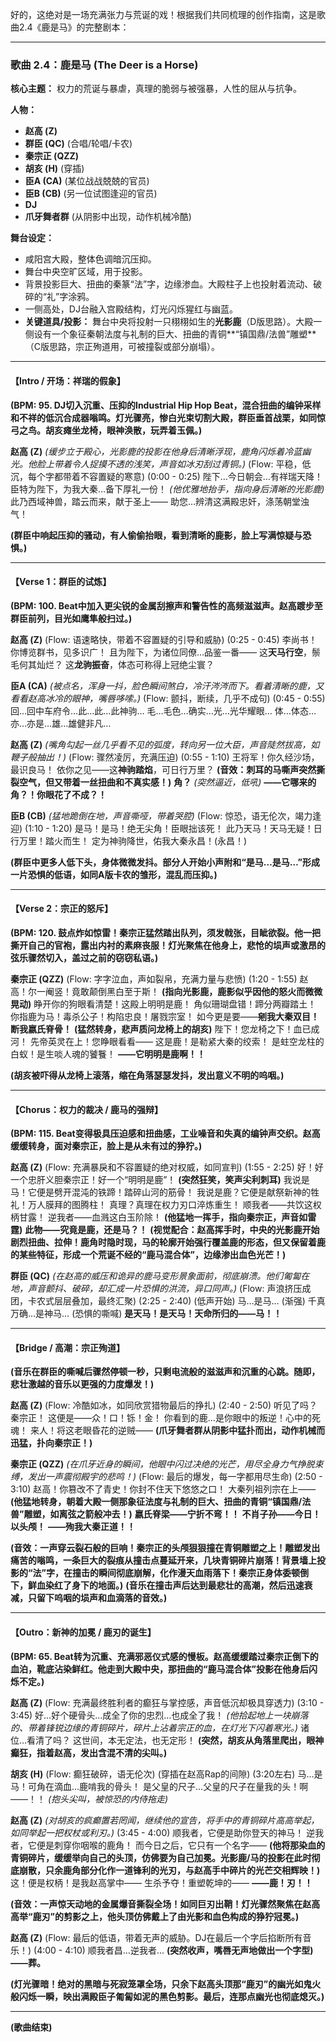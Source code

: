 好的，这绝对是一场充满张力与荒诞的戏！根据我们共同梳理的创作指南，这是歌曲2.4《鹿是马》的完整剧本：

---

### **歌曲 2.4：鹿是马 (The Deer is a Horse)**

**核心主题：** 权力的荒诞与暴虐，真理的脆弱与被强暴，人性的屈从与抗争。

**人物：**
*   **赵高 (Z)**
*   **群臣 (QC)** (合唱/轮唱/卡农)
*   **秦宗正 (QZZ)**
*   **胡亥 (H)** (穿插)
*   **臣A (CA)** (某位战战兢兢的官员)
*   **臣B (CB)** (另一位试图逢迎的官员)
*   **DJ**
*   **爪牙舞者群** (从阴影中出现，动作机械冷酷)

**舞台设定：**
*   咸阳宫大殿，整体色调暗沉压抑。
*   舞台中央空旷区域，用于投影。
*   背景投影巨大、扭曲的秦篆“法”字，边缘渗血。大殿柱子上也投射着流动、破碎的“礼”字涂鸦。
*   一侧高处，DJ台融入宫殿结构，灯光闪烁猩红与幽蓝。
*   **关键道具/投影：** 舞台中央将投射一只栩栩如生的**光影鹿**（D版思路）。大殿一侧设有一个象征秦朝法度与礼制的巨大、扭曲的青铜**“镇国鼎/法兽”雕塑**（C版思路，宗正殉道用，可被撞裂或部分崩塌）。

---

#### **【Intro / 开场：祥瑞的假象】**
**(BPM: 95. DJ切入沉重、压抑的Industrial Hip Hop Beat，混合扭曲的编钟采样和不祥的低沉合成器嗡鸣。灯光骤亮，惨白光束切割大殿，群臣垂首战栗，如同惊弓之鸟。胡亥瘫坐龙椅，眼神涣散，玩弄着玉佩。)**

**赵高 (Z)**
*(缓步立于殿心，光影鹿的投影在他身后清晰浮现，鹿角闪烁着冷蓝幽光。他脸上带着令人捉摸不透的浅笑，声音如冰刃刮过青铜。)*
(Flow: 平稳，低沉，每个字都带着不容置疑的寒意)
(0:00 - 0:25)
陛下…今日朝会…有祥瑞天降！
臣特为陛下，为我大秦…备下厚礼一份！
*(他优雅地抬手，指向身后清晰的光影鹿)*
此乃西域神兽，踏云而来，献于圣上——
助您…辨清这满殿忠奸，涤荡朝堂浊气！

**(群臣中响起压抑的骚动，有人偷偷抬眼，看到清晰的鹿影，脸上写满惊疑与恐惧。)**

---

#### **【Verse 1：群臣的试炼】**
**(BPM: 100. Beat中加入更尖锐的金属刮擦声和警告性的高频滋滋声。赵高踱步至群臣前列，目光如鹰隼般扫过。)**

**赵高 (Z)**
(Flow: 语速略快，带着不容置疑的引导和威胁)
(0:25 - 0:45)
李尚书！你博览群书，见多识广！
且为陛下，为诸位同僚…品鉴一番——
这**天马行空**，鬃毛何其灿烂？
这**龙驹振奋**，体态可称得上冠绝尘寰？

**臣A (CA)**
*(被点名，浑身一抖，脸色瞬间煞白，冷汗涔涔而下。看着清晰的鹿，又看看赵高冰冷的眼神，嘴唇哆嗦。)*
(Flow: 颤抖，断续，几乎不成句)
(0:45 - 0:55)
回…回中车府令…此…此…此神驹…
毛…毛色…确实…光…光华耀眼…
体…体态…亦…亦是…雄…雄健非凡…

**赵高 (Z)**
*(嘴角勾起一丝几乎看不见的弧度，转向另一位大臣，声音陡然拔高，如鞭子般抽出！)*
(Flow: 骤然凌厉，充满压迫)
(0:55 - 1:10)
王将军！你久经沙场，最识良马！
依你之见——这**神驹踏焰**，可日行万里？
**(音效：刺耳的马嘶声突然撕裂空气，但又带着一丝扭曲和不真实感！)**
**角？** *(突然逼近，低吼)* **——它哪来的角？！你眼花了不成？！**

**臣B (CB)**
*(猛地跪倒在地，声音嘶哑，带着哭腔)*
(Flow: 惊恐，语无伦次，竭力逢迎)
(1:10 - 1:20)
是马！是马！绝无尖角！臣眼拙该死！
此乃天马！天马无疑！日行万里！踏火而生！
定为神驹降世，佑我大秦永昌！(永昌！)

**(群臣中更多人低下头，身体微微发抖。部分人开始小声附和“是马…是马…”形成一片恐惧的低语，如同A版卡农的雏形，混乱而压抑。)**

---

#### **【Verse 2：宗正的怒斥】**
**(BPM: 120. 鼓点炸如惊雷！秦宗正猛然踏出队列，须发戟张，目眦欲裂。他一把撕开自己的官袍，露出内衬的素麻丧服！灯光聚焦在他身上，悲怆的埙声或激昂的弦乐骤然切入，盖过之前的窃窃私语。)**

**秦宗正 (QZZ)**
(Flow: 字字泣血，声如裂帛，充满力量与悲愤)
(1:20 - 1:55)
赵高！尔一阉竖！竟敢颠倒黑白至于斯！
**(指向光影鹿，鹿影似乎因他的怒火而微微晃动)**
睁开你的狗眼看清楚！这殿上明明是鹿！
角似珊瑚盘错！蹄分两瓣踏土！
你指鹿为马！毒杀公子！构陷忠良！屠戮宗室！
如今更是要——**剜我大秦双目！断我嬴氏脊骨！**
**(猛然转身，悲声质问龙椅上的胡亥)**
陛下！您龙椅之下！血已成河！
先帝英灵在上！您睁眼看看——
这是鹿！是勒紧大秦的绞索！
是蛀空龙柱的白蚁！是生啖人魂的饕餮！
**——它明明是鹿啊！！**

**(胡亥被吓得从龙椅上滚落，缩在角落瑟瑟发抖，发出意义不明的呜咽。)**

---

#### **【Chorus：权力的裁决 / 鹿马的强辩】**
**(BPM: 115. Beat变得极具压迫感和扭曲感，工业噪音和失真的编钟声交织。赵高缓缓转身，面对秦宗正，脸上是从未有过的狰狞。)**

**赵高 (Z)**
(Flow: 充满暴戾和不容置疑的绝对权威，如同宣判)
(1:55 - 2:25)
好！好一个忠肝义胆秦宗正！好一个“明明是鹿”！
**(突然狂笑，笑声尖利刺耳)**
我说是马！它便是劈开混沌的铁蹄！踏碎山河的筋骨！
我说是鹿？它便是献祭新神的牲礼！万人膜拜的图腾柱！
真理？真理在权力刃口淬炼重生！
顺我者——共饮这权柄甘露！
逆我者——血溅这白玉阶除！
**(他猛地一挥手，指向秦宗正，声音如雷霆)**
**此物——究竟是鹿，还是马？！**
**(视觉配合：赵高挥手时，中央的光影鹿开始剧烈扭曲、拉伸！鹿角时隐时现，马的轮廓开始强行覆盖鹿的形态，但又保留着鹿的某些特征，形成一个荒诞不经的“鹿马混合体”，边缘渗出血色光芒！)**

**群臣 (QC)**
*(在赵高的威压和诡异的鹿马变形景象面前，彻底崩溃。他们匍匐在地，声音颤抖、破碎，却汇成一片恐惧的洪流，异口同声。)*
(Flow: 声浪挤压成团，卡农式层层叠加，最终汇聚)
(2:25 - 2:40)
(低声开始) 马…是马…
(渐强) 千真万确…是神马…
(恐惧的嘶喊) **是天马！是天马！天命所归的——马！！**

---

#### **【Bridge / 高潮：宗正殉道】**
**(音乐在群臣的嘶喊后骤然停顿一秒，只剩电流般的滋滋声和沉重的心跳。随即，悲壮激越的音乐以更强的力度爆发！)**

**赵高 (Z)**
(Flow: 冷酷如冰，如同欣赏猎物最后的挣扎)
(2:40 - 2:50)
听见了吗？秦宗正！
这便是——众！口！铄！金！
你看到的鹿…是你眼中的叛逆！心中的死魂！
来人！将这老眼昏花的逆贼——
**(爪牙舞者群从阴影中猛扑而出，动作机械而迅猛，扑向秦宗正！)**

**秦宗正 (QZZ)**
*(在爪牙近身的瞬间，他眼中闪过决绝的光芒，用尽全身力气挣脱束缚，发出一声震彻殿宇的悲鸣！)*
(Flow: 最后的爆发，每一字都用尽生命)
(2:50 - 3:10)
赵高！你篡改不了青史！你封不住天下悠悠之口！
大秦列祖列宗在上——
**(他猛地转身，朝着大殿一侧那象征法度与礼制的巨大、扭曲的青铜“镇国鼎/法兽”雕塑，如离弦之箭般冲去！)**
**嬴氏脊梁——宁折不弯！！**
**不肖子孙——今日！以头颅！**
**——殉我大秦正道！！**

**(音效：一声穿云裂石般的巨响！秦宗正的头颅狠狠撞在青铜雕塑之上！雕塑发出痛苦的嗡鸣，一条巨大的裂痕从撞击点蔓延开来，几块青铜碎片崩落！背景墙上投影的“法”字，在撞击的瞬间彻底崩解，化作漫天血雨落下！秦宗正身体委顿倒下，鲜血染红了身下的地面。)**
**(音乐在撞击声后达到最悲壮的高潮，然后迅速衰减，只留下呜咽的埙声和血滴落的音效。)**

---

#### **【Outro：新神的加冕 / 鹿刃的诞生】**
**(BPM: 65. Beat转为沉重、充满邪恶仪式感的慢板。赵高缓缓踏过秦宗正倒下的血泊，靴底沾染鲜红。他走到大殿中央，那扭曲的“鹿马混合体”投影在他身后闪烁不定。)**

**赵高 (Z)**
(Flow: 充满最终胜利者的癫狂与掌控感，声音低沉却极具穿透力)
(3:10 - 3:45)
好…好个硬骨头…成全了你的忠烈…也成全了我！
*(他拾起地上一块崩落的、带着锋锐边缘的青铜碎片，碎片上沾着宗正的血，在灯光下闪着寒光。)*
诸位…看清了吗？
这世间，本无定法，也无定形！
**(突然，胡亥从角落里爬出，眼神癫狂，指着赵高，发出含混不清的尖叫。)**

**胡亥 (H)**
(Flow: 癫狂破碎，语无伦次)
(穿插在赵高Rap的间隙)
(3:20左右)
马…是马！可角在滴血…鹿啃我的骨头！
是父皇的尺子…父皇的尺子在量我的头！啊——！！ *(抱头尖叫，被惊恐的内侍拖走)*

**赵高 (Z)**
*(对胡亥的疯癫置若罔闻，继续他的宣告，将手中的青铜碎片高高举起，如同举起一把权杖或利刃。)*
(3:45 - 4:00)
顺我者，它便是助你登天的神马！
逆我者，它便是刺穿你咽喉的鹿角！
而今日之后，它只有一个名字——
**(他将那染血的青铜碎片，缓缓举向自己的头顶，仿佛要为自己加冕。光影鹿/马的投影在此时彻底崩散，只余鹿角部分化作一道锋利的光刃，与赵高手中碎片的光芒交相辉映！)**
这！便是权柄！是我赵高掌中——
生杀予夺！重塑乾坤的——
**——鹿！刃！！**

**(音效：一声惊天动地的金属爆音撕裂全场！如同巨刃出鞘！灯光骤然聚焦在赵高高举“鹿刃”的剪影之上，他头顶仿佛戴上了由光影和血色构成的狰狞冠冕。)**

**赵高 (Z)**
(Flow: 最后的低语，带着无声的威胁。DJ在最后一个字后掐断所有音乐！)
(4:00 - 4:10)
顺我者昌…逆我者…
**(突然收声，嘴唇无声地做出一个字型)**
**——葬。**

**(灯光骤暗！绝对的黑暗与死寂笼罩全场，只余下赵高头顶那“鹿刃”的幽光如鬼火般闪烁一瞬，映出满殿臣子匍匐如泥的黑色剪影。最后，连那点幽光也彻底熄灭。)**

---
**(歌曲结束)**